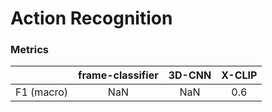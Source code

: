 # Action Recognition

### Metrics

||frame-classifier|3D-CNN|X-CLIP|
| :---: | :---: | :---: | :---: |
|F1 (macro)|NaN|NaN|0.6|
